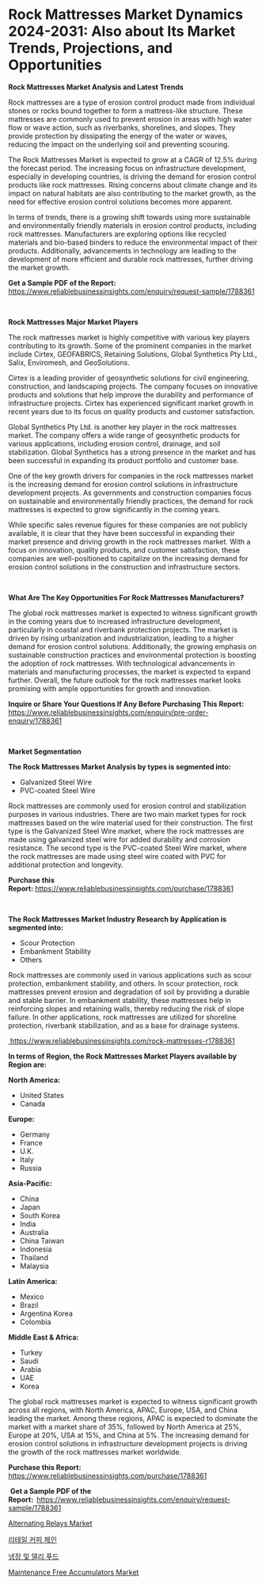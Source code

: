 <p><h1>Rock Mattresses Market Dynamics 2024-2031: Also about Its Market Trends, Projections, and Opportunities</h1></p><p><strong>Rock Mattresses Market Analysis and Latest Trends</strong></p>
<p><p>Rock mattresses are a type of erosion control product made from individual stones or rocks bound together to form a mattress-like structure. These mattresses are commonly used to prevent erosion in areas with high water flow or wave action, such as riverbanks, shorelines, and slopes. They provide protection by dissipating the energy of the water or waves, reducing the impact on the underlying soil and preventing scouring.</p><p>The Rock Mattresses Market is expected to grow at a CAGR of 12.5% during the forecast period. The increasing focus on infrastructure development, especially in developing countries, is driving the demand for erosion control products like rock mattresses. Rising concerns about climate change and its impact on natural habitats are also contributing to the market growth, as the need for effective erosion control solutions becomes more apparent.</p><p>In terms of trends, there is a growing shift towards using more sustainable and environmentally friendly materials in erosion control products, including rock mattresses. Manufacturers are exploring options like recycled materials and bio-based binders to reduce the environmental impact of their products. Additionally, advancements in technology are leading to the development of more efficient and durable rock mattresses, further driving the market growth.</p></p>
<p><strong>Get a Sample PDF of the Report:&nbsp;</strong> <a href="https://www.reliablebusinessinsights.com/enquiry/request-sample/1788361">https://www.reliablebusinessinsights.com/enquiry/request-sample/1788361</a></p>
<p>&nbsp;</p>
<p><strong>Rock Mattresses Major Market Players</strong></p>
<p><p>The rock mattresses market is highly competitive with various key players contributing to its growth. Some of the prominent companies in the market include Cirtex, GEOFABRICS, Retaining Solutions, Global Synthetics Pty Ltd., Salix, Enviromesh, and GeoSolutions.</p><p>Cirtex is a leading provider of geosynthetic solutions for civil engineering, construction, and landscaping projects. The company focuses on innovative products and solutions that help improve the durability and performance of infrastructure projects. Cirtex has experienced significant market growth in recent years due to its focus on quality products and customer satisfaction.</p><p>Global Synthetics Pty Ltd. is another key player in the rock mattresses market. The company offers a wide range of geosynthetic products for various applications, including erosion control, drainage, and soil stabilization. Global Synthetics has a strong presence in the market and has been successful in expanding its product portfolio and customer base.</p><p>One of the key growth drivers for companies in the rock mattresses market is the increasing demand for erosion control solutions in infrastructure development projects. As governments and construction companies focus on sustainable and environmentally friendly practices, the demand for rock mattresses is expected to grow significantly in the coming years.</p><p>While specific sales revenue figures for these companies are not publicly available, it is clear that they have been successful in expanding their market presence and driving growth in the rock mattresses market. With a focus on innovation, quality products, and customer satisfaction, these companies are well-positioned to capitalize on the increasing demand for erosion control solutions in the construction and infrastructure sectors.</p></p>
<p>&nbsp;</p>
<p><strong>What Are The Key Opportunities For Rock Mattresses Manufacturers?</strong></p>
<p><p>The global rock mattresses market is expected to witness significant growth in the coming years due to increased infrastructure development, particularly in coastal and riverbank protection projects. The market is driven by rising urbanization and industrialization, leading to a higher demand for erosion control solutions. Additionally, the growing emphasis on sustainable construction practices and environmental protection is boosting the adoption of rock mattresses. With technological advancements in materials and manufacturing processes, the market is expected to expand further. Overall, the future outlook for the rock mattresses market looks promising with ample opportunities for growth and innovation.</p></p>
<p><strong>Inquire or Share Your Questions If Any Before Purchasing This Report:</strong> <a href="https://www.reliablebusinessinsights.com/enquiry/pre-order-enquiry/1788361">https://www.reliablebusinessinsights.com/enquiry/pre-order-enquiry/1788361</a></p>
<p>&nbsp;</p>
<p><strong>Market Segmentation</strong></p>
<p><strong>The Rock Mattresses Market Analysis by types is segmented into:</strong></p>
<p><ul><li>Galvanized Steel Wire</li><li>PVC-coated Steel Wire</li></ul></p>
<p><p>Rock mattresses are commonly used for erosion control and stabilization purposes in various industries. There are two main market types for rock mattresses based on the wire material used for their construction. The first type is the Galvanized Steel Wire market, where the rock mattresses are made using galvanized steel wire for added durability and corrosion resistance. The second type is the PVC-coated Steel Wire market, where the rock mattresses are made using steel wire coated with PVC for additional protection and longevity.</p></p>
<p><strong>Purchase this Report:&nbsp;</strong><a href="https://www.reliablebusinessinsights.com/purchase/1788361">https://www.reliablebusinessinsights.com/purchase/1788361</a></p>
<p>&nbsp;</p>
<p><strong>The Rock Mattresses Market Industry Research by Application is segmented into:</strong></p>
<p><ul><li>Scour Protection</li><li>Embankment Stability</li><li>Others</li></ul></p>
<p><p>Rock mattresses are commonly used in various applications such as scour protection, embankment stability, and others. In scour protection, rock mattresses prevent erosion and degradation of soil by providing a durable and stable barrier. In embankment stability, these mattresses help in reinforcing slopes and retaining walls, thereby reducing the risk of slope failure. In other applications, rock mattresses are utilized for shoreline protection, riverbank stabilization, and as a base for drainage systems.</p></p>
<p><a href="https://www.reliablebusinessinsights.com/rock-mattresses-r1788361">&nbsp;https://www.reliablebusinessinsights.com/rock-mattresses-r1788361</a></p>
<p><strong>In terms of Region, the Rock Mattresses Market Players available by Region are:</strong></p>
<p>
    <p> <strong> North America: </strong>
        <ul>
            <li>United States</li>
            <li>Canada</li>
        </ul>
        </p> 
    <p> <strong> Europe: </strong>
        <ul>
            <li>Germany</li>
            <li>France</li>
            <li>U.K.</li>
            <li>Italy</li>
            <li>Russia</li>
        </ul>
        </p> 
    <p> <strong> Asia-Pacific: </strong>
        <ul>
            <li>China</li>
            <li>Japan</li>
            <li>South Korea</li>
            <li>India</li>
            <li>Australia</li>
            <li>China Taiwan</li>
            <li>Indonesia</li>
            <li>Thailand</li>
            <li>Malaysia</li>
        </ul>
        </p> 
    <p> <strong> Latin America: </strong>
        <ul>
            <li>Mexico</li>
            <li>Brazil</li>
            <li>Argentina Korea</li>
            <li>Colombia</li>
        </ul>
        </p> 
    <p> <strong> Middle East & Africa: </strong>
        <ul>
            <li>Turkey</li>
            <li>Saudi</li>
            <li>Arabia</li>
            <li>UAE</li>
            <li>Korea</li>
        </ul>
    </p>
    </p>
<p><p>The global rock mattresses market is expected to witness significant growth across all regions, with North America, APAC, Europe, USA, and China leading the market. Among these regions, APAC is expected to dominate the market with a market share of 35%, followed by North America at 25%, Europe at 20%, USA at 15%, and China at 5%. The increasing demand for erosion control solutions in infrastructure development projects is driving the growth of the rock mattresses market worldwide.</p></p>
<p><strong>Purchase this Report: </strong><a href="https://www.reliablebusinessinsights.com/purchase/1788361">https://www.reliablebusinessinsights.com/purchase/1788361</a></p>
<p>&nbsp;<strong>Get a Sample PDF of the Report:&nbsp;&nbsp;</strong><a href="https://www.reliablebusinessinsights.com/enquiry/request-sample/1788361">https://www.reliablebusinessinsights.com/enquiry/request-sample/1788361</a></p>
<p><strong></strong></p>
<p><p><a href="https://github.com/myacatherineblakecaczo9vcsw/Market-Research-Report-List-3/blob/main/alternating-relays-market.md">Alternating Relays Market</a></p><p><a href="https://github.com/TimmyMann6767/Market-Research-Report-List-2/blob/main/4899012171493.md">리테일 커피 체인</a></p><p><a href="https://github.com/JeromeRtyau89966/Market-Research-Report-List-2/blob/main/6825638171494.md">냉장 및 델리 푸드</a></p><p><a href="https://github.com/irfadac/Market-Research-Report-List-4/blob/main/maintenance-free-accumulators-market.md">Maintenance Free Accumulators Market</a></p></p>